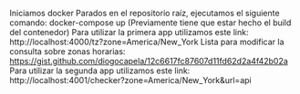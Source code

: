 Iniciamos docker
Parados en el repositorio raíz, ejecutamos el siguiente comando: docker-compose up (Previamente tiene que estar hecho el build del contenedor)
Para utilizar la primera app utilizamos este link: http://localhost:4000/tz?zone=America/New_York
Lista para modificar la consulta sobre zonas horarias: https://gist.github.com/diogocapela/12c6617fc87607d11fd62d2a4f42b02a
Para utilizar la segunda app utilizamos este link: http://localhost:4001/checker?zone=America/New_York&url=api
